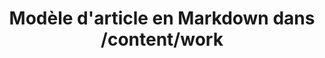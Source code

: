 ---
title: Modèle d'article en Markdown dans /content/work
publishDate: 2020-24-06 00:00:00
img: /assets/stock-3.jpg
img_alt: image décorative
description: |
  Voici la liste de tous mes projets passés et en cours
tags:
  - Rédaction
  - Recherche
  - Organisation

draft: false
---
